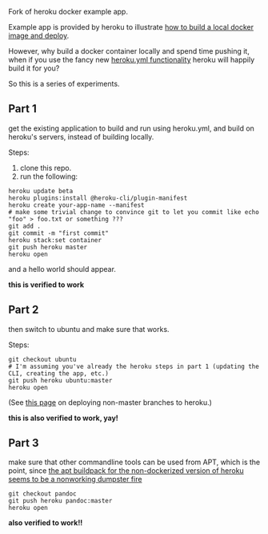 Fork of heroku docker example app.

Example app is provided by heroku to illustrate [how to build a local docker image and deploy](https://devcenter.heroku.com/articles/container-registry-and-runtime).

However, why build a docker container locally and spend time pushing it, when if you use the fancy new [heroku.yml functionality](https://devcenter.heroku.com/articles/docker-builds-heroku-yml) heroku will happily build it for you?  

So this is a series of experiments.  

## Part 1

get the existing application to build and run using heroku.yml, and build on heroku's servers, instead of building locally. 

Steps: 

1.  clone this repo.
2.  run the following: 

```
heroku update beta
heroku plugins:install @heroku-cli/plugin-manifest
heroku create your-app-name --manifest
# make some trivial change to convince git to let you commit like echo "foo" > foo.txt or something ???
git add .
git commit -m "first commit"
heroku stack:set container
git push heroku master
heroku open
```

and a hello world should appear.

**this is verified to work**


## Part 2

then switch to ubuntu and make sure that works.

Steps: 
```
git checkout ubuntu
# I'm assuming you've already the heroku steps in part 1 (updating the CLI, creating the app, etc.)
git push heroku ubuntu:master
heroku open
```

(See [this page](https://devcenter.heroku.com/articles/git#deploying-code) on deploying non-master branches to heroku.)

**this is also verified to work, yay!**

## Part 3

make sure that other commandline tools can be used from APT, which is the point, since [the apt buildpack for the non-dockerized version of heroku seems to be a nonworking dumpster fire](https://stackoverflow.com/questions/53035971/how-to-get-heroku-apt-buildpack-to-build)

```
git checkout pandoc
git push heroku pandoc:master
heroku open
```

**also verified to work!!**

